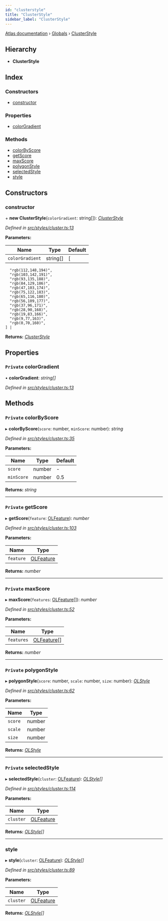 ```yaml
---
id: "clusterstyle"
title: "ClusterStyle"
sidebar_label: "ClusterStyle"
---
```


[Atlas documentation](../index.md) › [Globals](../globals.md) › [ClusterStyle](clusterstyle.md)

## Hierarchy

* **ClusterStyle**

## Index

### Constructors

* [constructor](clusterstyle.md#constructor)

### Properties

* [colorGradient](clusterstyle.md#private-colorgradient)

### Methods

* [colorByScore](clusterstyle.md#private-colorbyscore)
* [getScore](clusterstyle.md#private-getscore)
* [maxScore](clusterstyle.md#private-maxscore)
* [polygonStyle](clusterstyle.md#private-polygonstyle)
* [selectedStyle](clusterstyle.md#private-selectedstyle)
* [style](clusterstyle.md#style)

## Constructors

###  constructor

\+ **new ClusterStyle**(`colorGradient`: string[]): *[ClusterStyle](clusterstyle.md)*

*Defined in [src/styles/cluster.ts:13](https://github.com/chronark/atlas/blob/e3d75d4/src/styles/cluster.ts#L13)*

**Parameters:**

Name | Type | Default |
------ | ------ | ------ |
`colorGradient` | string[] |  [
      "rgb(112,148,194)",
      "rgb(103,142,191)",
      "rgb(93,135,188)",
      "rgb(84,129,186)",
      "rgb(47,103,174)",
      "rgb(75,122,183)",
      "rgb(65,116,180)",
      "rgb(56,109,177)",
      "rgb(37,96,171)",
      "rgb(28,90,168)",
      "rgb(19,83,166)",
      "rgb(9,77,163)",
      "rgb(0,70,160)",
    ] |

**Returns:** *[ClusterStyle](clusterstyle.md)*

## Properties

### `Private` colorGradient

• **colorGradient**: *string[]*

*Defined in [src/styles/cluster.ts:13](https://github.com/chronark/atlas/blob/e3d75d4/src/styles/cluster.ts#L13)*

## Methods

### `Private` colorByScore

▸ **colorByScore**(`score`: number, `minScore`: number): *string*

*Defined in [src/styles/cluster.ts:35](https://github.com/chronark/atlas/blob/e3d75d4/src/styles/cluster.ts#L35)*

**Parameters:**

Name | Type | Default |
------ | ------ | ------ |
`score` | number | - |
`minScore` | number | 0.5 |

**Returns:** *string*

___

### `Private` getScore

▸ **getScore**(`feature`: [OLFeature](olfeature.md)): *number*

*Defined in [src/styles/cluster.ts:103](https://github.com/chronark/atlas/blob/e3d75d4/src/styles/cluster.ts#L103)*

**Parameters:**

Name | Type |
------ | ------ |
`feature` | [OLFeature](olfeature.md) |

**Returns:** *number*

___

### `Private` maxScore

▸ **maxScore**(`features`: [OLFeature](olfeature.md)[]): *number*

*Defined in [src/styles/cluster.ts:52](https://github.com/chronark/atlas/blob/e3d75d4/src/styles/cluster.ts#L52)*

**Parameters:**

Name | Type |
------ | ------ |
`features` | [OLFeature](olfeature.md)[] |

**Returns:** *number*

___

### `Private` polygonStyle

▸ **polygonStyle**(`score`: number, `scale`: number, `size`: number): *[OLStyle](olstyle.md)*

*Defined in [src/styles/cluster.ts:62](https://github.com/chronark/atlas/blob/e3d75d4/src/styles/cluster.ts#L62)*

**Parameters:**

Name | Type |
------ | ------ |
`score` | number |
`scale` | number |
`size` | number |

**Returns:** *[OLStyle](olstyle.md)*

___

### `Private` selectedStyle

▸ **selectedStyle**(`cluster`: [OLFeature](olfeature.md)): *[OLStyle](olstyle.md)[]*

*Defined in [src/styles/cluster.ts:114](https://github.com/chronark/atlas/blob/e3d75d4/src/styles/cluster.ts#L114)*

**Parameters:**

Name | Type |
------ | ------ |
`cluster` | [OLFeature](olfeature.md) |

**Returns:** *[OLStyle](olstyle.md)[]*

___

###  style

▸ **style**(`cluster`: [OLFeature](olfeature.md)): *[OLStyle](olstyle.md)[]*

*Defined in [src/styles/cluster.ts:89](https://github.com/chronark/atlas/blob/e3d75d4/src/styles/cluster.ts#L89)*

**Parameters:**

Name | Type |
------ | ------ |
`cluster` | [OLFeature](olfeature.md) |

**Returns:** *[OLStyle](olstyle.md)[]*
